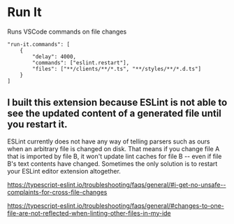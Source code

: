 # Run It

Runs VSCode commands on file changes

```
"run-it.commands": [
    {
        "delay": 4000,
        "commands": ["eslint.restart"],
        "files": ["**/clients/**/*.ts", "**/styles/**/*.d.ts"]
    }
]
```

## I built this extension because ESLint is not able to see the updated content of a generated file until you restart it.

ESLint currently does not have any way of telling parsers such as ours when an arbitrary file is changed on disk. That means if you change file A that is imported by file B, it won't update lint caches for file B -- even if file B's text contents have changed. Sometimes the only solution is to restart your ESLint editor extension altogether.

https://typescript-eslint.io/troubleshooting/faqs/general/#i-get-no-unsafe--complaints-for-cross-file-changes

https://typescript-eslint.io/troubleshooting/faqs/general/#changes-to-one-file-are-not-reflected-when-linting-other-files-in-my-ide
